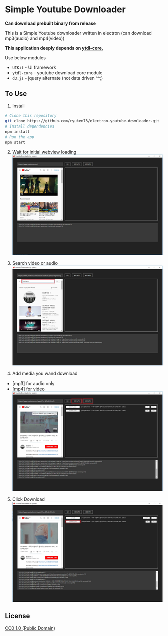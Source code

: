 # Simple Youtube Downloader

**Can download prebuilt binary from release**

This is a Simple Youtube downloader written in electron
 (can download mp3(audio) and mp4(video)) 

**This application deeply depends on [ytdl-core.](https://github.com/fent/node-ytdl-core)**

Use below modules

- `UIKit` - UI framework
- `ytdl-core` - youtube download core module
- `d3.js` - jquery alternate (not data driven ^^;)

## To Use

1. Install
```bash
# Clone this repository
git clone https://github.com/ryuken73/electron-youtube-downloader.git
# Install dependencies
npm install
# Run the app
npm start
```
2. Wait for initial webview loading
![Alt Text](https://github.com/ryuken73/electron-youtube-downloader/blob/master/images/initail_loading.jpg)


3. Search video or audio
![Alt Text](https://github.com/ryuken73/electron-youtube-downloader/blob/master/images/search.jpg)

4. Add media you wand download
- [mp3] for audio only
- [mp4] for video
![Alt Text](https://github.com/ryuken73/electron-youtube-downloader/blob/master/images/add_mp3_mp4.jpg)
  
5. Click Download
![Alt Text](https://github.com/ryuken73/electron-youtube-downloader/blob/master/images/download.jpg)


## License

[CC0 1.0 (Public Domain)](LICENSE.md)
